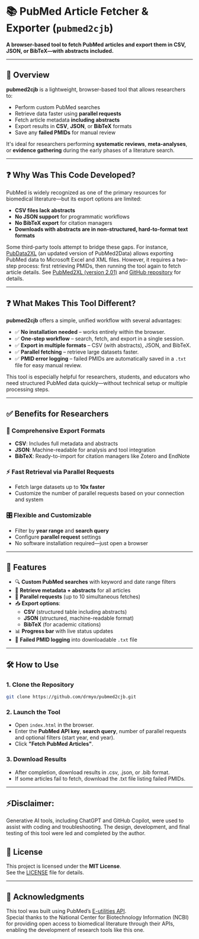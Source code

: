 # 📚 PubMed Article Fetcher & Exporter (`pubmed2cjb`)

**A browser-based tool to fetch PubMed articles and export them in CSV, JSON, or BibTeX—with abstracts included.**

---

## 🚀 Overview

**pubmed2cjb** is a lightweight, browser-based tool that allows researchers to:

- Perform custom PubMed searches
- Retrieve data faster using **parallel requests**
- Fetch article metadata **including abstracts**
- Export results in **CSV**, **JSON**, or **BibTeX** formats
- Save any **failed PMIDs** for manual review

It's ideal for researchers performing **systematic reviews**, **meta-analyses**, or **evidence gathering** during the early phases of a literature search.

---

## ❓ Why Was This Code Developed?

PubMed is widely recognized as one of the primary resources for biomedical literature—but its export options are limited:

- **CSV files lack abstracts**
- **No JSON support** for programmatic workflows
- **No BibTeX export** for citation managers
- **Downloads with abstracts are in non-structured, hard-to-format text formats**

Some third-party tools attempt to bridge these gaps. For instance, [PubData2XL](https://pubmed2xl.com/xlsx/) (an updated version of PubMed2Data) allows exporting PubMed data to Microsoft Excel and XML files. However, it requires a two-step process: first retrieving PMIDs, then running the tool again to fetch article details. See [PubMed2XL (version 2.01)](https://pmc.ncbi.nlm.nih.gov/articles/PMC4722658/) and [GitHub repository](https://github.com/PubData2XL/PubData2XL) for details.

---

## ❓ What Makes This Tool Different?

**pubmed2cjb** offers a simple, unified workflow with several advantages:

- ✅ **No installation needed** – works entirely within the browser.
- ✅ **One-step workflow** – search, fetch, and export in a single session.
- ✅ **Export in multiple formats** – CSV (with abstracts), JSON, and BibTeX.
- ✅ **Parallel fetching** – retrieve large datasets faster.
- ✅ **PMID error logging** – failed PMIDs are automatically saved in a `.txt` file for easy manual review.

This tool is especially helpful for researchers, students, and educators who need structured PubMed data quickly—without technical setup or multiple processing steps.

---

## ✅ Benefits for Researchers

### 🔄 Comprehensive Export Formats

- **CSV**: Includes full metadata and abstracts
- **JSON**: Machine-readable for analysis and tool integration
- **BibTeX**: Ready-to-import for citation managers like Zotero and EndNote

### ⚡ Fast Retrieval via Parallel Requests

- Fetch large datasets up to **10x faster**
- Customize the number of parallel requests based on your connection and system

### 🎛️ Flexible and Customizable

- Filter by **year range** and **search query**
- Configure **parallel request** settings
- No software installation required—just open a browser

---

## 🌟 Features

- 🔍 **Custom PubMed searches** with keyword and date range filters
- 📄 **Retrieve metadata + abstracts** for all articles
- 🚀 **Parallel requests** (up to 10 simultaneous fetches)
- 📥 **Export options**:
  - **CSV** (structured table including abstracts)
  - **JSON** (structured, machine-readable format)
  - **BibTeX** (for academic citations)
- 📊 **Progress bar** with live status updates
- 📃 **Failed PMID logging** into downloadable `.txt` file

---

## 🛠️ How to Use

### 1. Clone the Repository

```bash
git clone https://github.com/drmyo/pubmed2cjb.git
```

### 2. Launch the Tool

- Open `index.html` in the browser.
- Enter the **PubMed API key**, **search query**, number of parallel requests and optional filters (start year, end year).
- Click **"Fetch PubMed Articles"**.

### 3. Download Results

- After completion, download results in .csv, .json, or .bib format.
- If some articles fail to fetch, download the .txt file listing failed PMIDs.

---

## ⚡Disclaimer:
Generative AI tools, including ChatGPT and GitHub Copilot, were used to assist with coding and troubleshooting.
The design, development, and final testing of this tool were led and completed by the author.

## 📄 License

This project is licensed under the **MIT License**.  
See the [LICENSE](./LICENSE) file for details.

---

## 🙏 Acknowledgments

This tool was built using PubMed’s [E-utilities API](https://www.ncbi.nlm.nih.gov/books/NBK25500/).  
Special thanks to the National Center for Biotechnology Information (NCBI) for providing open access to biomedical literature through their APIs, enabling the development of research tools like this one.
 
